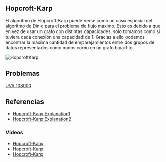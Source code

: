 ## Hopcroft-Karp

El algoritmo de Hopcroft-Karp puede verse como un caso especial del algoritmo de Dinic para el problema de flujo máximo. Esto es debido a que en vez de usar un grafo con distintas capacidades, solo tomamos como si tuviera cada conexión una capacidad de 1. 
Gracias a ello podemos encontrar la máxima cantidad de emparejamientos entre dos grupos de datos representados como nodos como en un grafo bipartito.

![HopcroftKarp](https://user-images.githubusercontent.com/42759041/200081032-c220fab3-872f-4818-bbe3-5aaf7f536f46.png)


## Problemas
[UVA 108000](https://onlinejudge.org/index.php?option=onlinejudge&Itemid=8&page=show_problem&problem=1021)

## Referencias
- [Hopcroft-Karp Explanation1](https://www.geeksforgeeks.org/hopcroft-karp-algorithm-for-maximum-matching-set-1-introduction/)
- [Hopcroft-Karp Explanation2](https://www.geeksforgeeks.org/hopcroft-karp-algorithm-for-maximum-matching-set-2-implementation/)
### Videos
- [Hopcroft-Karp](https://www.youtube.com/watch?v=CSUEVu-qUgM)
- [Hopcroft-Karp](https://www.youtube.com/watch?v=pJHdqbxvZOI)
- [Hopcroft-Karp](https://www.youtube.com/watch?v=lM5eIpF0xjA&list=LL&index=3)
